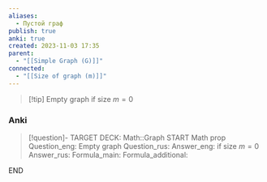 ```yaml
---
aliases:
  - Пустой граф
publish: true
anki: true
created: 2023-11-03 17:35
parent:
  - "[[Simple Graph (G)]]"
connected:
  - "[[Size of graph (m)]]"
---
```


> [!tip] Empty graph
> if size $m = 0$


### Anki
> [!question]-
TARGET DECK: Math::Graph
START
Math prop
Question_eng: Empty graph
Question_rus: 
Answer_eng: if size $m = 0$
Answer_rus: 
Formula_main: 
Formula_additional:
<!--ID: 1699132303418-->
END










